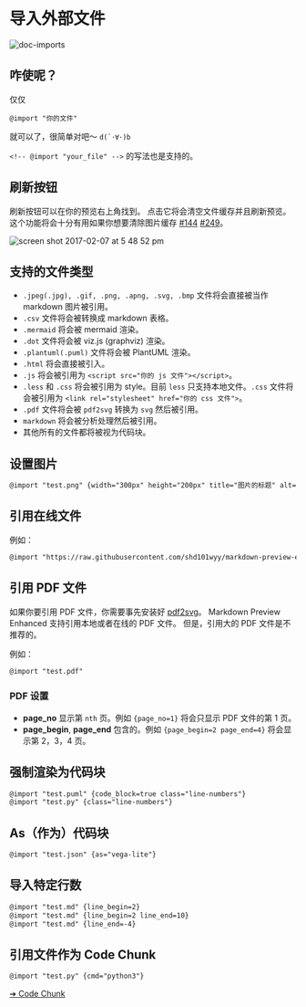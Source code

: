 # 导入外部文件

![doc-imports](https://cloud.githubusercontent.com/assets/1908863/22716507/f352a4b6-ed5b-11e6-9bac-88837f111de0.gif)

## 咋使呢？

仅仅

`@import "你的文件"`

就可以了，很简单对吧～ <code>d(\`･∀･)b</code>

`<!-- @import "your_file" -->` 的写法也是支持的。

## 刷新按钮

刷新按钮可以在你的预览右上角找到。
点击它将会清空文件缓存并且刷新预览。
这个功能将会十分有用如果你想要清除图片缓存 [#144](https://github.com/shd101wyy/markdown-preview-enhanced/issues/144) [#249](https://github.com/shd101wyy/markdown-preview-enhanced/issues/249)。

![screen shot 2017-02-07 at 5 48 52 pm](https://cloud.githubusercontent.com/assets/1908863/22716917/c7088ae0-ed5d-11e6-8db9-e1ab035a3a2b.png)

## 支持的文件类型

- `.jpeg(.jpg), .gif, .png, .apng, .svg, .bmp` 文件将会直接被当作 markdown 图片被引用。
- `.csv` 文件将会被转换成 markdown 表格。
- `.mermaid` 将会被 mermaid 渲染。
- `.dot` 文件将会被 viz.js (graphviz) 渲染。
- `.plantuml(.puml)` 文件将会被 PlantUML 渲染。
- `.html` 将会直接被引入。
- `.js` 将会被引用为 `<script src="你的 js 文件"></script>`。
- `.less` 和 `.css` 将会被引用为 style。目前 `less` 只支持本地文件。`.css` 文件将会被引用为 `<link rel="stylesheet" href="你的 css 文件">`。
- `.pdf` 文件将会被 `pdf2svg` 转换为 `svg` 然后被引用。
- `markdown` 将会被分析处理然后被引用。
- 其他所有的文件都将被视为代码块。

## 设置图片

```markdown
@import "test.png" {width="300px" height="200px" title="图片的标题" alt="我的 alt"}
```

## 引用在线文件

例如：

```markdown
@import "https://raw.githubusercontent.com/shd101wyy/markdown-preview-enhanced/master/LICENSE.md"
```

## 引用 PDF 文件

如果你要引用 PDF 文件，你需要事先安装好 [pdf2svg](zh-cn/extra.md)。
Markdown Preview Enhanced 支持引用本地或者在线的 PDF 文件。
但是，引用大的 PDF 文件是不推荐的。

例如：

```markdown
@import "test.pdf"
```

### PDF 设置

- **page_no**
  显示第 `nth` 页。例如 `{page_no=1}` 将会只显示 PDF 文件的第 1 页。
- **page_begin**, **page_end**
  包含的。例如 `{page_begin=2 page_end=4}` 将会显示第 2，3，4 页。

## 强制渲染为代码块

```markdown
@import "test.puml" {code_block=true class="line-numbers"}
@import "test.py" {class="line-numbers"}
```

## As（作为）代码块

```markdown
@import "test.json" {as="vega-lite"}
```

## 导入特定行数

```markdown
@import "test.md" {line_begin=2}
@import "test.md" {line_begin=2 line_end=10}
@import "test.md" {line_end=-4}
```

## 引用文件作为 Code Chunk

```markdown
@import "test.py" {cmd="python3"}
```

[➔ Code Chunk](zh-cn/code-chunk.md)
